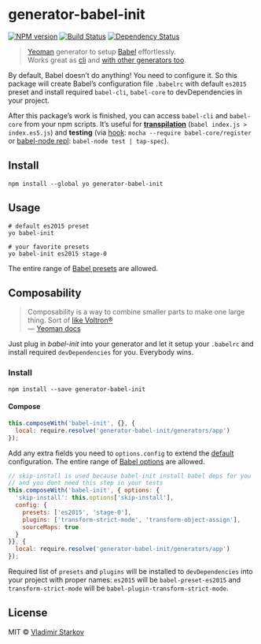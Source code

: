 # generator-babel-init

[![NPM version][npm-image]][npm-url]
[![Build Status][travis-image]][travis-url]
[![Dependency Status][depstat-image]][depstat-url]

> [Yeoman][yo] generator to setup [Babel][babel] effortlessly.  
> Works great as [cli](#usage) and [with other generators too](#composability).

By default, Babel doesn’t do anything! You need to configure it. So this package will create Babel’s configuration file `.babelrc` with default `es2015` preset and install required `babel-cli`, `babel-core` to devDependencies in your project.

After this package’s work is finished, you can access `babel-cli` and `babel-core` from your npm scripts. It’s useful for **[transpilation][babel-cli]** (`babel index.js > index.es5.js`) and **testing** (via [hook][babel-require]: `mocha --require babel-core/register` or [babel-node repl][babel-node]: `babel-node test | tap-spec`).

[yo]: http://yeoman.io/
[babel]: https://babeljs.io/
[babel-cli]: https://babeljs.io/docs/usage/cli/#babel
[babel-require]: https://babeljs.io/docs/setup/#babel_register
[babel-node]: https://babeljs.io/docs/usage/cli/#babel-node

## Install

    npm install --global yo generator-babel-init

## Usage

    # default es2015 preset
    yo babel-init

    # your favorite presets
    yo babel-init es2015 stage-0

The entire range of [Babel presets][babel-presets] are allowed.

[babel-presets]: http://babeljs.io/docs/plugins/#presets

## Composability

> Composability is a way to combine smaller parts to make one large thing. Sort of [like Voltron®][voltron]  
> — [Yeoman docs](http://yeoman.io/authoring/composability.html)

Just plug in _babel-init_ into your generator and let it setup your `.babelrc` and install required `devDependencies` for you. Everybody wins.

### Install

    npm install --save generator-babel-init

#### Compose

```js
this.composeWith('babel-init', {}, {
  local: require.resolve('generator-babel-init/generators/app')
});
```

Add any extra fields you need to `options.config` to extend the [default][defaults] configuration. The entire range of [Babel options][babel-options] are allowed.

```js
// skip-install is used because babel-init install babel deps for you
// and you dont need this step in your tests
this.composeWith('babel-init', { options: {
  'skip-install': this.options['skip-install'],
  config: {
    presets: ['es2015', 'stage-0'],
    plugins: ['transform-strict-mode', 'transform-object-assign'],
    sourceMaps: true
  }
}}, {
  local: require.resolve('generator-babel-init/generators/app')
});
```

Required list of `presets` and `plugins` will be installed to `devDependencies` into your project with proper names: `es2015` will be `babel-preset-es2015` and `transform-strict-mode` will be `babel-plugin-transform-strict-mode`.

[babel-options]: http://babeljs.io/docs/usage/options/
[defaults]: https://github.com/iamstarkov/generator-babel-init/blob/master/generators/app/templates/_babelrc
[voltron]: http://25.media.tumblr.com/tumblr_m1zllfCJV21r8gq9go11_250.gif

## License

MIT © [Vladimir Starkov](https://iamstarkov.com)

[npm-url]: https://npmjs.org/package/generator-babel-init
[npm-image]: https://img.shields.io/npm/v/generator-babel-init.svg?style=flat

[travis-url]: https://travis-ci.org/iamstarkov/generator-babel-init
[travis-image]: https://img.shields.io/travis/iamstarkov/generator-babel-init.svg?style=flat

[depstat-url]: https://david-dm.org/iamstarkov/generator-babel-init
[depstat-image]: https://david-dm.org/iamstarkov/generator-babel-init.svg?style=flat

